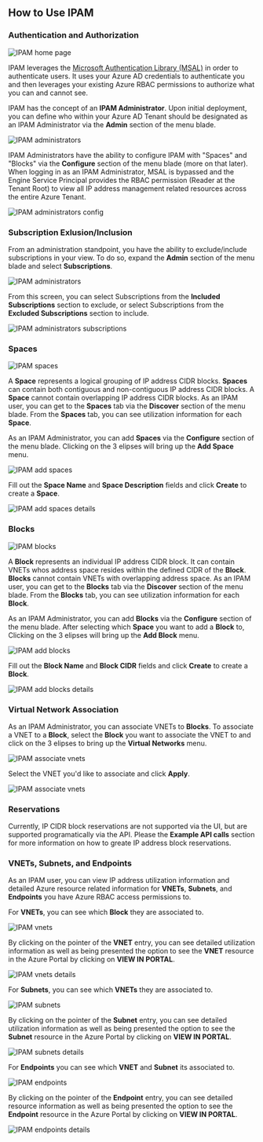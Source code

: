 ## How to Use IPAM

### Authentication and Authorization
![IPAM home page](../images/home_page.png)

IPAM leverages the [Microsoft Authentication Library (MSAL)](https://docs.microsoft.com/en-us/azure/active-directory/develop/msal-overview) in order to authenticate users. It uses your Azure AD credentials to authenticate you and then leverages your existing Azure RBAC permissions to authorize what you can and cannot see. 

IPAM has the concept of an **IPAM Administrator**. Upon initial deployment, you can define who within your Azure AD Tenant should be designated as an IPAM Administrator via the **Admin** section of the menu blade.

![IPAM administrators](../images/ipam_administrator.png)

IPAM Administrators have the ability to configure IPAM with "Spaces" and "Blocks" via the **Configure** section of the menu blade (more on that later). When logging in as an IPAM Administrator, MSAL is bypassed and the Engine Service Principal provides the RBAC permission (Reader at the Tenant Root) to view all IP address management related resources across the entire Azure Tenant.

![IPAM administrators config](../images/ipam_administrators_config.png)

### Subscription Exlusion/Inclusion
From an administration standpoint, you have the ability to exclude/include subscriptions in your view. To do so, expand the **Admin** section of the menu blade and select **Subscriptions**.

![IPAM administrators](../images/ipam_administrator.png)

From this screen, you can select Subscriptions from the **Included Subscriptions** section to exclude, or select Subscriptions from the **Excluded Subscriptions** section to include.

![IPAM administrators subscriptions](../images/ipam_admin_subscriptions.png)

### Spaces
![IPAM spaces](../images/spaces.png)

A **Space** represents a logical grouping of IP address CIDR blocks. **Spaces** can contain both contiguous and non-contiguous IP address CIDR blocks. A **Space** cannot contain overlapping IP address CIDR blocks. As an IPAM user, you can get to the **Spaces** tab via the **Discover** section of the menu blade. From the **Spaces** tab, you can see utilization information for each **Space**.

As an IPAM Administrator, you can add **Spaces** via the **Configure** section of the menu blade. Clicking on the 3 elipses will bring up the **Add Space** menu.

![IPAM add spaces](../images/add_spaces.png)

Fill out the **Space Name** and **Space Description** fields and click **Create** to create a **Space**.

![IPAM add spaces details](../images/add_spaces_details.png)

### Blocks
![IPAM blocks](../images/blocks.png)

A **Block** represents an individual IP address CIDR block. It can contain VNETs whos address space resides within the defined CIDR of the **Block**. **Blocks** cannot contain VNETs with overlapping address space. As an IPAM user, you can get to the **Blocks** tab via the **Discover** section of the menu blade. From the **Blocks** tab, you can see utilization information for each **Block**.

As an IPAM Administrator, you can add **Blocks** via the **Configure** section of the menu blade. After selecting which **Space** you want to add a **Block** to, Clicking on the 3 elipses will bring up the **Add Block** menu.

![IPAM add blocks](../images/add_blocks.png)

Fill out the **Block Name** and **Block CIDR** fields and click **Create** to create a **Block**.

![IPAM add blocks details](../images/add_blocks_details.png)

### Virtual Network Association
As an IPAM Administrator, you can associate VNETs to **Blocks**. To associate a VNET to a **Block**, select the **Block** you want to associate the VNET to and click on the 3 elipses to bring up the **Virtual Networks** menu.

![IPAM associate vnets](../images/virtual_network_association.png)

Select the VNET you'd like to associate and click **Apply**.

![IPAM associate vnets](../images/virtual_network_association_details.png)

### Reservations

Currently, IP CIDR block reservations are not supported via the UI, but are supported programatically via the API. Please the **Example API calls** section for more information on how to greate IP address block reservations.

### VNETs, Subnets, and Endpoints

As an IPAM user, you can view IP address utilization information and detailed Azure resource related information for **VNETs**, **Subnets**, and **Endpoints** you have Azure RBAC access permissions to. 

For **VNETs**, you can see which **Block** they are associated to.

![IPAM vnets](../images/vnets.png)

By clicking on the pointer of the **VNET** entry, you can see detailed utilization information as well as being presented the option to see the **VNET** resource in the Azure Portal by clicking on **VIEW IN PORTAL**.

![IPAM vnets details](../images/vnets_details.png)

For **Subnets**, you can see which **VNETs** they are associated to.

![IPAM subnets](../images/subnets.png)

By clicking on the pointer of the **Subnet** entry, you can see detailed utilization information as well as being presented the option to see the **Subnet** resource in the Azure Portal by clicking on **VIEW IN PORTAL**.

![IPAM subnets details](../images/subnets_details.png)

For **Endpoints** you can see which **VNET** and **Subnet** its associated to. 

![IPAM endpoints](../images/endpoints.png)

By clicking on the pointer of the **Endpoint** entry, you can see detailed resource information as well as being presented the option to see the **Endpoint** resource in the Azure Portal by clicking on **VIEW IN PORTAL**.

![IPAM endpoints details](../images/endpoints_details.png)
